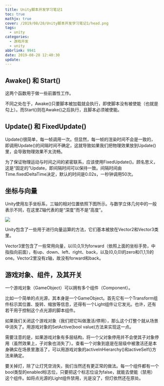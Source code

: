 ```yaml
---
title: Unity脚本开发学习笔记1
toc: true
mathjx: true
cover: /2019/08/28/Unity脚本开发学习笔记1/head.png
tags:
  - unity
categories:
  - 游戏开发
  - unity
abbrlink: 9941
date: 2019-08-28 12:40:30
update:
---
```


## Awake() 和 Start()
这两个函数用于做一些前置性工作。

不同之处在于，Awake()只要脚本被加载就会执行，即使脚本没有被使能（也就是勾上）。而Start()则在Awake()之后执行，且脚本必须被使能。

## Update() 和 FixedUpdate()
Update()很简单，每一帧调用一次。但显然，每一帧的渲染时间不会是一致的，即调用Update()的间隔时间不确定，这就导致如果我们把物理效果放到Update()里，会导致物理效果不太流畅。

为了保证物理运动与时间之间的紧密联系，应该使用FixedUpdate()。顾名思义，这是“固定的”Update，即间隔时间可以保持一致。间隔时间由Time.fixedDeltaTime决定，默认的时间是0.02s，一秒钟调用50次。

## 坐标与向量
Unity使用左手坐标系，三轴的相对位置依照下图所示。与数学立体几何中的一般表示不同，在这里Z轴代表的是“深度”而不是“高度”。

![](坐标与向量.png)

Unity包含了一些用于进行向量运算的方法，它们基本被放在Vector2和Vector3类里。

Vector3里包含了一些常用向量，以(0,0,1)为forward（依照上面的坐标手势，中指指向前面），有up、down、left、right、back，以及(0,0,0)的zero和(1,1,1)的one。Vector2里没有z轴，故没有forward和back。

## 游戏对象、组件，及其开关
一个游戏对象（GameObject）可以拥有多个组件（Component）。

比如一个简单的点光源，其本身是一个GameObject。首先它有一个Transform组件标示其位置、旋转、缩放等信息，还得有一个Light组件让它发光。也许，还有若干用于控制这个点光源的脚本组件。

如果我们关闭这个游戏对象（我们把它叫做激活/停用），那么这个灯整个就从场景中消失了。用游戏对象的SetActive(bool value)方法来实现这一点。

需要注意的是，如果游戏对象有多层结构，将一个父对象停用并不会使其子对象停用（虽然效果上，子对象也消失了）。查看一个对象到底是在层级中被激活还是本身确实在场景里激活了，可以用游戏对象的activeInHierarchy()和activeSelf()方法来确定。

要关掉灯，除了让灯凭空消失，我们当然还有更正常的做法。每一个组件都有一个bool类型的enabled标志位，只要把这个标志位设为false，就能去使能（禁用）这个组件。如将点光源的Light组件禁用，光是没了，但灯依然还在原处。
